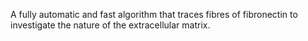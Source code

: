  A fully automatic and fast algorithm that traces fibres of fibronectin to investigate the nature of the extracellular matrix.

 
